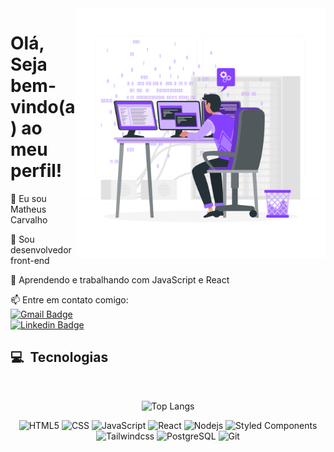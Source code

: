 
<img src="https://github.com/carlosdaniel31/repo-of-image/blob/main/img-banner-github.png" alt="Imagem de um programador" min-width="400px" max-width="400px" width="400px" align="right">

<p align="left"> 


# Olá, Seja bem-vindo(a) ao meu perfil!

👋 Eu sou Matheus Carvalho

🔭 Sou desenvolvedor front-end

🌱 Aprendendo e trabalhando com JavaScript e React

📫 Entre em contato comigo:
<br> [![Gmail Badge](https://img.shields.io/badge/-matheusdocarvalho@gmail.com-986DFF?style=flat-square&logo=Gmail&logoColor=white&link=mailto:matheusdocarvalho@gmail.com)](mailto:matheusdocarvalho@gmail.com)
<br> [![Linkedin Badge](https://img.shields.io/badge/-Matheus%20Carvalho-986DFF?style=flat-square&logo=Linkedin&logoColor=white&link=https://www.linkedin.com/in/matheusscarvalho/)](https://www.linkedin.com/in/matheusscarvalho/{target="_blank"})


<h2> 💻 &nbsp;Tecnologias</h2>

<div style="display: inline_block">
<br>

<div style="text-align: center">

  ![Top Langs](https://github-readme-stats.vercel.app/api/top-langs/?username=matheusscarvalho1&layout=compact&theme=tokyonight)

![HTML5](https://img.shields.io/badge/HTML5-E34F26?style=for-the-badge&logo=html5&logoColor=white)
![CSS](https://img.shields.io/badge/CSS3-1572B6?style=for-the-badge&logo=css3&logoColor=white)
![JavaScript](https://img.shields.io/badge/JavaScript-F7DF1E?style=for-the-badge&logo=javascript&logoColor=black)
![React](https://img.shields.io/badge/React-20232A?style=for-the-badge&logo=react&logoColor=61DAFB)
![Nodejs](https://img.shields.io/badge/Nodejs-69ac36?style=for-the-badge&logo=node.js&logoColor=white)
![Styled Components](https://img.shields.io/badge/styled--components-DB7093?style=for-the-badge&logo=styled-components&logoColor=white)
![Tailwindcss](https://img.shields.io/badge/tailwindcss-38B2AC?style=for-the-badge&logo=tailwindcss&logoColor=white)
![PostgreSQL](https://img.shields.io/badge/PostgreSQL-316192?style=for-the-badge&logo=postgresql&logoColor=white)
![Git](https://img.shields.io/badge/Git-E34F26?style=for-the-badge&logo=git&logoColor=white)


</div>


